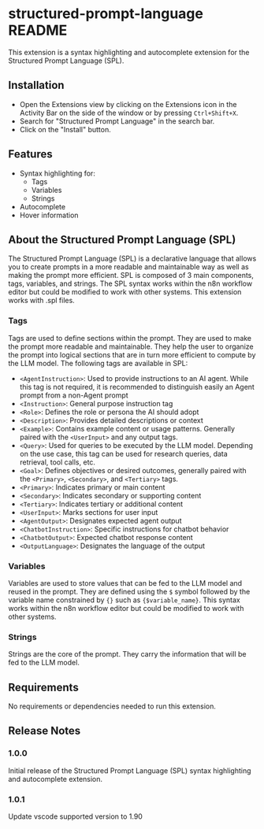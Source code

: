 # structured-prompt-language README

This extension is a syntax highlighting and autocomplete extension for the Structured Prompt Language (SPL).

## Installation

- Open the Extensions view by clicking on the Extensions icon in the Activity Bar on the side of the window or by pressing `Ctrl+Shift+X`.
- Search for "Structured Prompt Language" in the search bar.
- Click on the "Install" button.

## Features

- Syntax highlighting for:
    - Tags
    - Variables
    - Strings
- Autocomplete
- Hover information

## About the Structured Prompt Language (SPL)

The Structured Prompt Language (SPL) is a declarative language that allows you to create prompts in a more readable and maintainable way as well as making the prompt more efficient. SPL is composed of 3 main components, tags, variables, and strings. The SPL syntax works within the n8n workflow editor but could be modified to work with other systems. This extension works with .spl files.

### Tags

Tags are used to define sections within the prompt. They are used to make the prompt more readable and maintainable. They help the user to organize the prompt into logical sections that are in turn more efficient to compute by the LLM model.
The following tags are available in SPL:

- `<AgentInstruction>`: Used to provide instructions to an AI agent. While this tag is not required, it is recommended to distinguish easily an Agent prompt from a non-Agent prompt
- `<Instruction>`: General purpose instruction tag
- `<Role>`: Defines the role or persona the AI should adopt
- `<Description>`: Provides detailed descriptions or context
- `<Example>`: Contains example content or usage patterns. Generally paired with the `<UserInput>` and any output tags.
- `<Query>`: Used for queries to be executed by the LLM model. Depending on the use case, this tag can be used for research queries, data retrieval, tool calls, etc.
- `<Goal>`: Defines objectives or desired outcomes, generally paired with the `<Primary>`, `<Secondary>`, and `<Tertiary>` tags.
- `<Primary>`: Indicates primary or main content
- `<Secondary>`: Indicates secondary or supporting content
- `<Tertiary>`: Indicates tertiary or additional content
- `<UserInput>`: Marks sections for user input
- `<AgentOutput>`: Designates expected agent output
- `<ChatbotInstruction>`: Specific instructions for chatbot behavior
- `<ChatbotOutput>`: Expected chatbot response content
- `<OutputLanguage>`: Designates the language of the output

### Variables

Variables are used to store values that can be fed to the LLM model and reused in the prompt. They are defined using the `$` symbol followed by the variable name constrained by `{}` such as `{$variable_name}`. This syntax works within the n8n workflow editor but could be modified to work with other systems.

### Strings

Strings are the core of the prompt. They carry the information that will be fed to the LLM model.

## Requirements

No requirements or dependencies needed to run this extension.

## Release Notes
### 1.0.0

Initial release of the Structured Prompt Language (SPL) syntax highlighting and autocomplete extension.

### 1.0.1
Update vscode supported version to 1.90
